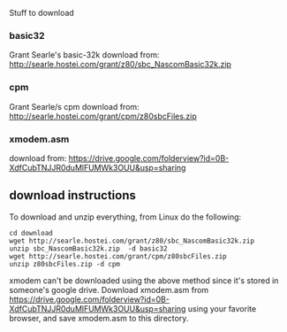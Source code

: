 Stuff to download

### basic32 ###
  Grant Searle's basic-32k
  download from: http://searle.hostei.com/grant/z80/sbc_NascomBasic32k.zip

### cpm ###
  Grant Searle/s cpm
  download from: http://searle.hostei.com/grant/cpm/z80sbcFiles.zip

### xmodem.asm ###
  download from: https://drive.google.com/folderview?id=0B-XdfCubTNJJR0duMlFUMWk3OUU&usp=sharing

## download instructions

To download and unzip everything, from Linux do the following:

    cd download
    wget http://searle.hostei.com/grant/z80/sbc_NascomBasic32k.zip
    unzip sbc_NascomBasic32k.zip  -d basic32
    wget http://searle.hostei.com/grant/cpm/z80sbcFiles.zip
    unzip z80sbcFiles.zip -d cpm

xmodem can't be downloaded using the above method since it's stored in someone's google
drive. Download xmodem.asm from https://drive.google.com/folderview?id=0B-XdfCubTNJJR0duMlFUMWk3OUU&usp=sharing
using your favorite browser, and save xmodem.asm to this directory.
